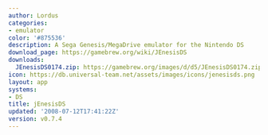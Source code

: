 ```yaml
---
author: Lordus
categories:
- emulator
color: '#875536'
description: A Sega Genesis/MegaDrive emulator for the Nintendo DS
download_page: https://gamebrew.org/wiki/JEnesisDS
downloads:
  JEnesisDS0174.zip: https://gamebrew.org/images/d/d5/JEnesisDS0174.zip
icon: https://db.universal-team.net/assets/images/icons/jenesisds.png
layout: app
systems:
- DS
title: jEnesisDS
updated: '2008-07-12T17:41:22Z'
version: v0.7.4
---
```

